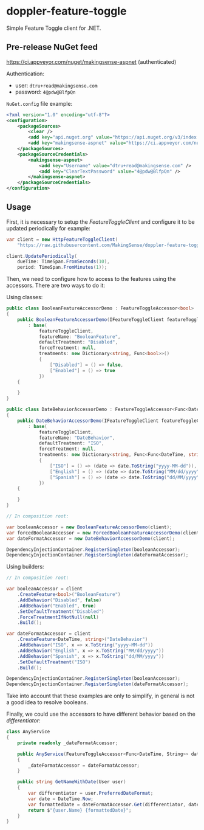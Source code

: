# doppler-feature-toggle

Simple Feature Toggle client for .NET.

## Pre-release NuGet feed

<https://ci.appveyor.com/nuget/makingsense-aspnet> (authenticated)

Authentication:

- user: `dtru+read@makingsense.com`
- password: `4@pdw@BlfpQn`

`NuGet.config` file example:

```xml
<?xml version="1.0" encoding="utf-8"?>
<configuration>
	<packageSources>
		<clear />
		<add key="api.nuget.org" value="https://api.nuget.org/v3/index.json" />
		<add key="makingsense-aspnet" value="https://ci.appveyor.com/nuget/makingsense-aspnet" />
	</packageSources>
	<packageSourceCredentials>
		<makingsense-aspnet>
			<add key="Username" value="dtru+read@makingsense.com" />
			<add key="ClearTextPassword" value="4@pdw@BlfpQn" />
		</makingsense-aspnet>
	</packageSourceCredentials>
</configuration>
```

## Usage

First, it is necessary to setup the _FeatureToggleClient_ and configure it to be updated periodically for example:

```csharp
var client = new HttpFeatureToggleClient(
    "https://raw.githubusercontent.com/MakingSense/doppler-feature-toggle/resources/example1.json");

client.UpdatePeriodically(
    dueTime: TimeSpan.FromSeconds(10),
    period: TimeSpan.FromMinutes(1));
```

Then, we need to configure how to access to the features using the accessors. There are two ways to do it:

Using classes:

```csharp
public class BooleanFeatureAccessorDemo : FeatureToggleAccessor<bool>
{
    public BooleanFeatureAccessorDemo(IFeatureToggleClient featureToggleClient)
        : base(
            featureToggleClient,
            featureName: "BooleanFeature",
            defaultTreatment: "Disabled",
            forceTreatment: null,
            treatments: new Dictionary<string, Func<bool>>()
            {
                ["Disabled"] = () => false,
                ["Enabled"] = () => true
            })
    {

    }
}

public class DateBehaviorAccessorDemo : FeatureToggleAccessor<Func<DateTime, string>>
{
    public DateBehaviorAccessorDemo(IFeatureToggleClient featureToggleClient)
        : base(
            featureToggleClient,
            featureName: "DateBehavior",
            defaultTreatment: "ISO",
            forceTreatment: null,
            treatments: new Dictionary<string, Func<Func<DateTime, string>>>()
            {
                ["ISO"] = () => (date => date.ToString("yyyy-MM-dd")),
                ["English"] = () => (date => date.ToString("MM/dd/yyyy")),
                ["Spanish"] = () => (date => date.ToString("dd/MM/yyyy"))
            })
    {

    }
}

// In composition root:

var booleanAccessor = new BooleanFeatureAccessorDemo(client);
var forcedBooleanAccessor = new ForcedBooleanFeatureAccessorDemo(client, "Enabled");
var dateFormatAccessor = new DateBehaviorAccessorDemo(client);

DependencyInjectionContainer.RegisterSingleton(booleanAccessor);
DependencyInjectionContainer.RegisterSingleton(dateFormatAccessor);
```

Using builders:

```csharp
// In composition root:

var booleanAccessor = client
    .CreateFeature<bool>("BooleanFeature")
    .AddBehavior("Disabled", false)
    .AddBehavior("Enabled", true)
    .SetDefaultTreatment("Disabled")
    .ForceTreatmentIfNotNull(null)
    .Build();

var dateFormatAccessor = client
    .CreateFeature<DateTime, string>("DateBehavior")
    .AddBehavior("ISO", x => x.ToString("yyyy-MM-dd"))
    .AddBehavior("English", x => x.ToString("MM/dd/yyyy"))
    .AddBehavior("Spanish", x => x.ToString("dd/MM/yyyy"))
    .SetDefaultTreatment("ISO")
    .Build();

DependencyInjectionContainer.RegisterSingleton(booleanAccessor);
DependencyInjectionContainer.RegisterSingleton(dateFormatAccessor);
```

Take into account that these examples are only to simplify, in general is not a good idea to resolve booleans.

Finally, we could use the accessors to have different behavior based on the _differentiator_:

```csharp
class AnyService
{
    private readonly _dateFormatAccessor;

    public AnyService(FeatureToggleAccessor<Func<DateTime, String>> dateFormatAccessor)
    {
        _dateFormatAccessor = dateFormatAccessor;
    }

    public string GetNameWithDate(User user)
    {
        var differentiator = user.PreferredDateFormat;
        var date = DateTime.Now;
        var formattedDate = dateFormatAccessor.Get(differentiator, date));
        return $"{user.Name} {formattedDate}";
    }
}
```
